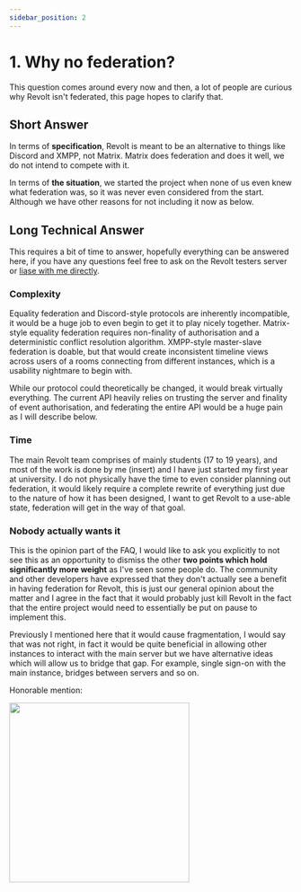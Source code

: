 ```yaml
---
sidebar_position: 2
---
```


# 1. Why no federation?

This question comes around every now and then, a lot of people are curious why Revolt isn't federated, this page hopes to clarify that.

## Short Answer

In terms of **specification**, Revolt is meant to be an alternative to things like Discord and XMPP, not Matrix. Matrix does federation and does it well, we do not intend to compete with it.

In terms of **the situation**, we started the project when none of us even knew what federation was, so it was never even considered from the start. Although we have other reasons for not including it now as below.

## Long Technical Answer

This requires a bit of time to answer, hopefully everything can be answered here, if you have any questions feel free to ask on the Revolt testers server or [liase with me directly](https://insrt.uk).

### Complexity

Equality federation and Discord-style protocols are inherently incompatible, it would be a huge job to even begin to get it to play nicely together. Matrix-style equality federation requires non-finality of authorisation and a deterministic conflict resolution algorithm. XMPP-style master-slave federation is doable, but that would create inconsistent timeline views across users of a rooms connecting from different instances, which is a usability nightmare to begin with.

While our protocol could theoretically be changed, it would break virtually everything. The current API heavily relies on trusting the server and finality of event authorisation, and federating the entire API would be a huge pain as I will describe below.

### Time

The main Revolt team comprises of mainly students (17 to 19 years), and most of the work is done by me (insert) and I have just started my first year at university. I do not physically have the time to even consider planning out federation, it would likely require a complete rewrite of everything just due to the nature of how it has been designed, I want to get Revolt to a use-able state, federation will get in the way of that goal.

### Nobody actually wants it

This is the opinion part of the FAQ, I would like to ask you explicitly to not see this as an opportunity to dismiss the other **two points which hold significantly more weight** as I've seen some people do. The community and other developers have expressed that they don't actually see a benefit in having federation for Revolt, this is just our general opinion about the matter and I agree in the fact that it would probably just kill Revolt in the fact that the entire project would need to essentially be put on pause to implement this.

Previously I mentioned here that it would cause fragmentation, I would say that was not right, in fact it would be quite beneficial in allowing other instances to interact with the main server but we have alternative ideas which will allow us to bridge that gap. For example, single sign-on with the main instance, bridges between servers and so on.

Honorable mention:

<img src="https://autumn.revolt.chat/attachments/7mYMu8Rj0xvO0-xBwKFNgKW1a7NP82SIGq2GDI55m6/image.png" width="320" />
